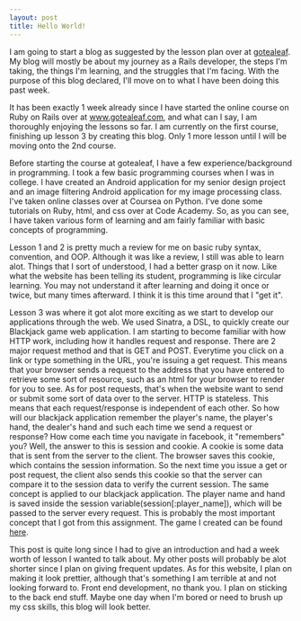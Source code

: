 ```yaml
---
layout: post
title: Hello World!
---
```


I am going to start a blog as suggested by the lesson plan over at <a href='https://www.gotealeaf.com'>gotealeaf</a>. My blog will mostly be about my journey as a Rails developer, the steps I'm taking, the things I'm learning, and the struggles that I'm facing. With the purpose of this blog declared, I'll move on to what I have been doing this past week.

It has been exactly 1 week already since I have started the online course on Ruby on Rails over at www.gotealeaf.com, and what can I say, I am thoroughly enjoying the lessons so far. I am currently on the first course, finishing up lesson 3 by creating this blog. Only 1 more lesson until I will be moving onto the 2nd course.

Before starting the course at gotealeaf, I have a few experience/background in programming. I took a few basic programming courses when I was in college. I have created an Android application for my senior design project and an image filtering Android application for my image processing class. I've taken online classes over at Coursea on Python. I've done some tutorials on Ruby, html, and css over at Code Academy. So, as you can see, I have taken various form of learning and am fairly familiar with basic concepts of programming.

Lesson 1 and 2 is pretty much a review for me on basic ruby syntax, convention, and OOP. Although it was like a review, I still was able to learn alot. Things that I sort of understood, I had a better grasp on it now. Like what the website has been telling its student, programming is like circular learning. You may not understand it after learning and doing it once or twice, but many times afterward. I think it is this time around that I "get it".

Lesson 3 was where it got alot more exciting as we start to develop our applications through the web. We used Sinatra, a DSL, to quickly create our Blackjack game web application. I am starting to become familiar with how HTTP work, including how it handles request and response. There are 2 major request method and that is GET and POST. Everytime you click on a link or type something in the URL, you're issuing a get request. This means that your browser sends a request to the address that you have entered to retrieve some sort of resource, such as an html for your browser to render for you to see. As for post requests, that's when the website want to send or submit some sort of data over to the server. HTTP is stateless. This means that each request/response is independent of each other. So how will our blackjack application remember the player's name, the player's hand, the dealer's hand and such each time we send a request or response? How come each time you navigate in facebook, it "remembers" you? Well, the answer to this is session and cookie. A cookie is some data that is sent from the server to the client. The browser saves this cookie, which contains the session information. So the next time you issue a get or post request, the client also sends this cookie so that the server can compare it to the session data to verify the current session. The same concept is applied to our blackjack application. The player name and hand is saved inside the session variable(session[:player_name]), which will be passed to the server every request. This is probably the most important concept that I got from this assignment. The game I created can be found <a href='https://young-anchorage-8578.herokuapp.com/'>here</a>.

This post is quite long since I had to give an introduction and had a week worth of lesson I wanted to talk about. My other posts will probably be alot shorter since I plan on giving frequent updates. As for this website, I plan on making it look prettier, although that's something I am terrible at and not looking forward to. Front end development, no thank you. I plan on sticking to the back end stuff. Maybe one day when I'm bored or need to brush up my css skills, this blog will look better.